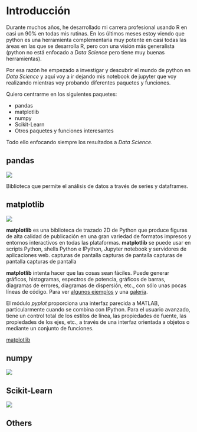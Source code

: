 # Introducción

Durante muchos años, he desarrollado mi carrera profesional usando R en casi un 90% en todas mis rutinas. En los últimos meses estoy viendo que python es una herramienta complementaria muy potente en casi todas las áreas en las que se desarrolla R, pero con una visión más generalista (python no está enfocado a _Data Science_ pero tiene muy buenas herramientas).

Por esa razón he empezado a investigar y descubrir el mundo de python en _Data Science_ y aquí voy a ir dejando mis notebook de jupyter que voy realizando mientras voy probando diferentes paquetes y funciones.

Quiero centrarme en los siguientes paquetes:

  * pandas
  * matplotlib
  * numpy
  * Scikit-Learn
  * Otros paquetes y funciones interesantes

Todo ello enfocando siempre los resultados a _Data Science_.

## pandas

![](https://pandas.pydata.org/_static/pandas_logo.png)

Biblioteca que permite el análisis de datos a través de series y dataframes.

## matplotlib

![](https://matplotlib.org/_static/logo2.png)

**matplotlib** es una biblioteca de trazado 2D de Python que produce figuras de alta calidad de publicación en una gran variedad de formatos impresos y entornos interactivos en todas las plataformas. **matplotlib** se puede usar en scripts Python, shells Python e IPython, Jupyter notebook y servidores de aplicaciones web.
capturas de pantalla
capturas de pantalla
capturas de pantalla
capturas de pantalla

**matplotlib** intenta hacer que las cosas sean fáciles. Puede generar gráficos, histogramas, espectros de potencia, gráficos de barras, diagramas de errores, diagramas de dispersión, etc., con sólo unas pocas líneas de código. Para ver [algunos ejemplos](https://matplotlib.org/tutorials/introductory/sample_plots.html) y una [galería](https://matplotlib.org/gallery/index.html).

El módulo _pyplot_ proporciona una interfaz parecida a MATLAB, particularmente cuando se combina con IPython. Para el usuario avanzado, tiene un control total de los estilos de línea, las propiedades de fuente, las propiedades de los ejes, etc., a través de una interfaz orientada a objetos o mediante un conjunto de funciones.

[matplotlib](https://matplotlib.org/)

## numpy

![](https://i1.wp.com/www.everythingai.co.in/wp-content/uploads/2018/03/285.jpg?resize=760%2C430)

## Scikit-Learn

![](https://sthua.edu.sg/wp-content/uploads/2018/03/scikit-learn-logo.png)

## Others




    
